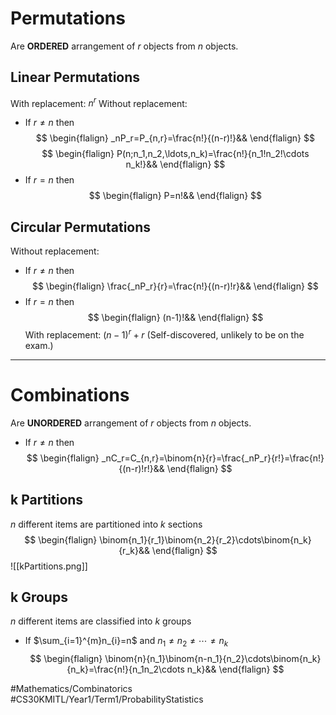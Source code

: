 # Permutations
Are **ORDERED** arrangement of $r$ objects from $n$ objects.
## Linear Permutations
With replacement: $n^r$
Without replacement:
- If $r\neq n$ then
$$
\begin{flalign}
_nP_r=P_{n,r}=\frac{n!}{(n-r)!}&&
\end{flalign}
$$
$$
\begin{flalign}
P(n;n_1,n_2,\ldots,n_k)=\frac{n!}{n_1!n_2!\cdots n_k!}&&
\end{flalign}
$$
- If $r=n$ then
$$
\begin{flalign}
P=n!&&
\end{flalign}
$$
## Circular Permutations
Without replacement:
- If $r\neq n$ then
$$
\begin{flalign}
\frac{_nP_r}{r}=\frac{n!}{(n-r)!r}&&
\end{flalign}
$$
- If $r=n$ then
$$
\begin{flalign}
(n-1)!&&
\end{flalign}
$$
With replacement: $(n-1)^r+r$ (Self-discovered, unlikely to be on the exam.)

---
# Combinations
Are **UNORDERED** arrangement of $r$ objects from $n$ objects.
- If $r\neq n$ then
$$
\begin{flalign}
_nC_r=C_{n,r}=\binom{n}{r}=\frac{_nP_r}{r!}=\frac{n!}{(n-r)!r!}&&
\end{flalign}
$$
## k Partitions
$n$ different items are partitioned into $k$ sections 
$$
\begin{flalign}
\binom{n_1}{r_1}\binom{n_2}{r_2}\cdots\binom{n_k}{r_k}&&
\end{flalign}
$$
![[kPartitions.png]]
## k Groups
$n$ different items are classified into $k$ groups
- If $\sum_{i=1}^{m}n_{i}=n$ and $n_1\neq n_2\neq\cdots\neq n_k$
$$
\begin{flalign}
\binom{n}{n_1}\binom{n-n_1}{n_2}\cdots\binom{n_k}{n_k}=\frac{n!}{n_1n_2\cdots n_k}&&
\end{flalign}
$$

#Mathematics/Combinatorics
#CS30KMITL/Year1/Term1/ProbabilityStatistics